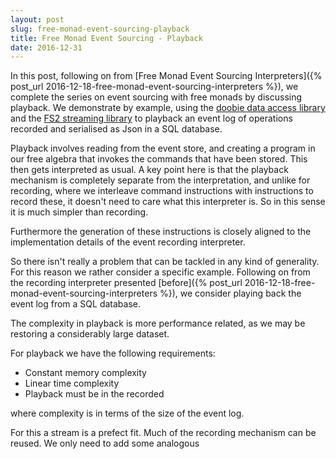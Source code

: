 ```yaml
---
layout: post
slug: free-monad-event-sourcing-playback
title: Free Monad Event Sourcing - Playback
date: 2016-12-31
---
```


In this post, following on from [Free Monad Event Sourcing Interpreters]({% post_url 2016-12-18-free-monad-event-sourcing-interpreters %}), we complete the series on event sourcing with free monads by discussing playback. We demonstrate by example, using the [doobie data access library](https://github.com/tpolecat/doobie) and the [FS2 streaming library](https://github.com/functional-streams-for-scala/fs2) to playback an event log of operations recorded and serialised as Json in a SQL database.

Playback involves reading from the event store, and creating a program in our free algebra that invokes the commands that have been stored. This then gets interpreted as usual. A key point here is that the playback mechanism is completely separate from the interpretation, and unlike for recording, where we interleave command instructions with instructions to record these, it doesn't need to care what this interpreter is. So in this sense it is much simpler than recording. 

Furthermore the generation of these instructions is closely aligned to the implementation details of the event recording interpreter.

So there isn't really a problem that can be tackled in any kind of generality. For this reason we rather consider a specific example. Following on from the recording interpreter presented [before]({% post_url 2016-12-18-free-monad-event-sourcing-interpreters %}), we consider playing back the event log from a SQL database.

The complexity in playback is more performance related, as we may be restoring a considerably large dataset. 

For playback we have the following requirements:

* Constant memory complexity
* Linear time complexity 
* Playback must be in the recorded

where complexity is in terms of the size of the event log.

For this a stream is a prefect fit. Much of the recording mechanism can be reused. We only need to add some analogous 












 


